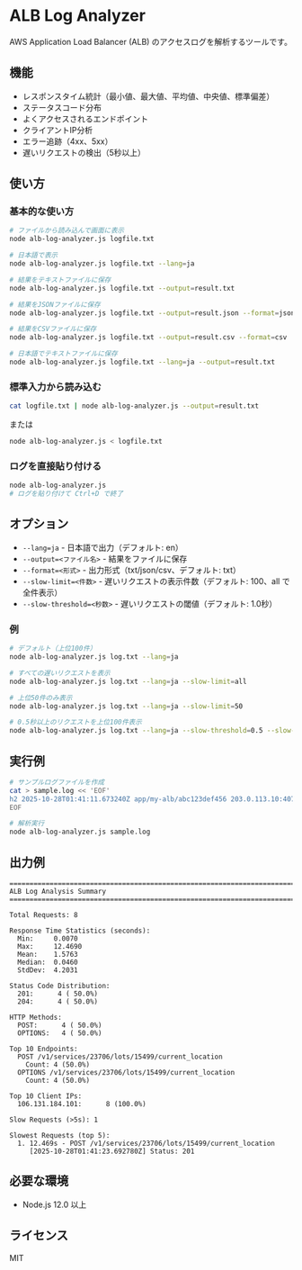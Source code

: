 # ALB Log Analyzer

AWS Application Load Balancer (ALB) のアクセスログを解析するツールです。

## 機能

- レスポンスタイム統計（最小値、最大値、平均値、中央値、標準偏差）
- ステータスコード分布
- よくアクセスされるエンドポイント
- クライアントIP分析
- エラー追跡（4xx、5xx）
- 遅いリクエストの検出（5秒以上）

## 使い方

### 基本的な使い方

```bash
# ファイルから読み込んで画面に表示
node alb-log-analyzer.js logfile.txt

# 日本語で表示
node alb-log-analyzer.js logfile.txt --lang=ja

# 結果をテキストファイルに保存
node alb-log-analyzer.js logfile.txt --output=result.txt

# 結果をJSONファイルに保存
node alb-log-analyzer.js logfile.txt --output=result.json --format=json

# 結果をCSVファイルに保存
node alb-log-analyzer.js logfile.txt --output=result.csv --format=csv

# 日本語でテキストファイルに保存
node alb-log-analyzer.js logfile.txt --lang=ja --output=result.txt
```

### 標準入力から読み込む

```bash
cat logfile.txt | node alb-log-analyzer.js --output=result.txt
```

または

```bash
node alb-log-analyzer.js < logfile.txt
```

### ログを直接貼り付ける

```bash
node alb-log-analyzer.js
# ログを貼り付けて Ctrl+D で終了
```

## オプション

- `--lang=ja` - 日本語で出力（デフォルト: en）
- `--output=<ファイル名>` - 結果をファイルに保存
- `--format=<形式>` - 出力形式（txt/json/csv、デフォルト: txt）
- `--slow-limit=<件数>` - 遅いリクエストの表示件数（デフォルト: 100、all で全件表示）
- `--slow-threshold=<秒数>` - 遅いリクエストの閾値（デフォルト: 1.0秒）

### 例

```bash
# デフォルト（上位100件）
node alb-log-analyzer.js log.txt --lang=ja

# すべての遅いリクエストを表示
node alb-log-analyzer.js log.txt --lang=ja --slow-limit=all

# 上位50件のみ表示
node alb-log-analyzer.js log.txt --lang=ja --slow-limit=50

# 0.5秒以上のリクエストを上位100件表示
node alb-log-analyzer.js log.txt --lang=ja --slow-threshold=0.5 --slow-limit=100
```

## 実行例

```bash
# サンプルログファイルを作成
cat > sample.log << 'EOF'
h2 2025-10-28T01:41:11.673240Z app/my-alb/abc123def456 203.0.113.10:40742 10.0.1.100:3000 0.002 0.526 0.000 204 204 58 231 "OPTIONS https://api.example.com:443/v1/services/123/items/456/location HTTP/2.0" "Mozilla/5.0" ECDHE-RSA-AES128-GCM-SHA256 TLSv1.2 arn:aws:elasticloadbalancing:ap-northeast-1:123456789012:targetgroup/my-target-group/abc123 "Root=1-69001f37-621bfadc46ed205510eacd15" "api.example.com" "arn:aws:acm:ap-northeast-1:123456789012:certificate/abc-123-def-456" 1 2025-10-28T01:41:11.145000Z "forward" "-" "-" "10.0.1.100:3000" "204" "-" "-" TID_abc123def456 "-" "-" "-"
EOF

# 解析実行
node alb-log-analyzer.js sample.log
```

## 出力例

```
================================================================================
ALB Log Analysis Summary
================================================================================

Total Requests: 8

Response Time Statistics (seconds):
  Min:     0.0070
  Max:     12.4690
  Mean:    1.5763
  Median:  0.0460
  StdDev:  4.2031

Status Code Distribution:
  201:      4 ( 50.0%)
  204:      4 ( 50.0%)

HTTP Methods:
  POST:      4 ( 50.0%)
  OPTIONS:   4 ( 50.0%)

Top 10 Endpoints:
  POST /v1/services/23706/lots/15499/current_location
    Count: 4 (50.0%)
  OPTIONS /v1/services/23706/lots/15499/current_location
    Count: 4 (50.0%)

Top 10 Client IPs:
  106.131.184.101:      8 (100.0%)

Slow Requests (>5s): 1

Slowest Requests (top 5):
  1. 12.469s - POST /v1/services/23706/lots/15499/current_location
     [2025-10-28T01:41:23.692780Z] Status: 201
```

## 必要な環境

- Node.js 12.0 以上

## ライセンス

MIT
